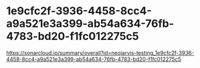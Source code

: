 # 1e9cfc2f-3936-4458-8cc4-a9a521e3a399-ab54a634-76fb-4783-bd20-f1fc012275c5
https://sonarcloud.io/summary/overall?id=neojarvis-testing_1e9cfc2f-3936-4458-8cc4-a9a521e3a399-ab54a634-76fb-4783-bd20-f1fc012275c5
